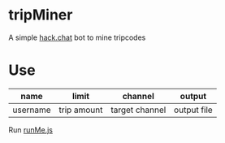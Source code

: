 # tripMiner
A simple [hack.chat](https://hack.chat) bot to mine tripcodes

# Use
|name|limit|channel|output|
|---|---|---|---|
|username|trip amount|target channel|output file|
Run [runMe.js](./src/runMe.js)
